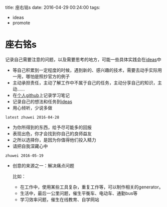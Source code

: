 title: 座右铭s
date: 2016-04-29 00:24:00
tags:
- ideas
- promote

# 座右铭s

记录自己需要注意的问题，以及需要思考的地方，可能一些具体实践会在[ideas](./ideas.md)中

* 等自己积累到一定程度的时候，遇到新的、感兴趣的技术，需要去动手实际用一用，哪怕是照抄官方的例子
* 主动承担责任，主动了解工作中不属于自己的任务，主动分享自己的知识，主动......
* 在[个人github](https://github.com/zhuwei05)上记录学习笔记
* 记录自己的想法和任务到[ideas](./ideas.md)
* 用心倾听，少说多做

`latest zhuwei 2016-04-28`

* 为你所得到的东西，给予尽可能多的回报
* 表现出色，你才会找到你自己的良师益友
* 之所以选择你，是因为你值得他们投入精力
* 请把自我深藏心中

`zhuwei 2016-05-19`

* 创意的来源之一：解决痛点问题

	比如：
	* 在工作中，使用某些工具复杂，重复工作等，可以制作相关的generator。
	* 生活中，最后一公里问题，催生平衡车、电动车、通勤bus等
	* 学习效率问题，催生在线教育、自学网站
